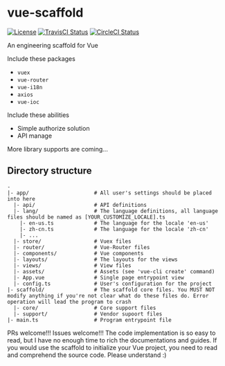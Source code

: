 # vue-scaffold

[![License](https://img.shields.io/badge/License-Apache%202.0-blue.svg)](https://opensource.org/licenses/Apache-2.0)
[![TravisCI Status](https://travis-ci.com/cornsauce/vue-scaffold.svg?branch=dev)](https://travis-ci.com/cornsauce/vue-scaffold)
[![CircleCI Status](https://circleci.com/gh/cornsauce/vue-scaffold/tree/dev.svg?style=svg)](https://circleci.com/gh/cornsauce/vue-scaffold/tree/dev)

An engineering scaffold for Vue

Include these packages
- `vuex`
- `vue-router`
- `vue-i18n`
- `axios`
- `vue-ioc`

Include these abilities
- Simple authorize solution
- API manage

More library supports are coming...

## Directory structure

```
-
|- app/                     # All user's settings should be placed into here
  |- api/                   # API definitions
  |- lang/                  # The language definitions, all language files should be named as [YOUR_CUSTOMIZE_LOCALE].ts
    |- en-us.ts             # The language for the locale 'en-us'
    |- zh-cn.ts             # The language for the locale 'zh-cn' 
    |- ...
  |- store/                 # Vuex files
  |- router/                # Vue-Router files
  |- components/            # Vue components
  |- layouts/               # The layouts for the views
  |- views/                 # View files
  |- assets/                # Assets (see 'vue-cli create' command)
  |- App.vue                # Single page entrypoint view
  |- config.ts              # User's configuration for the project
|- scaffold/                # The scaffold core files. You MUST NOT modify anything if you're not clear what do these files do. Error operation will lead the program to crash
  |- core/                  # Core support files
  |- support/               # Vendor supoort files
|- main.ts                  # Program entrypoint file
``` 

PRs welcome!!! Issues welcome!!! The code implementation is so easy to read, but I have no enough time to rich the 
documentations and guides. If you would use the scaffold to initialize your Vue project, you need to read and comprehend 
the source code. Please understand :)

